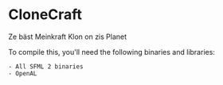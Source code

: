 # CloneCraft
Ze bäst Meinkraft Klon on zis Planet

To compile this, you'll need the following binaries and libraries:
```
- All SFML 2 binaries
- OpenAL
```
